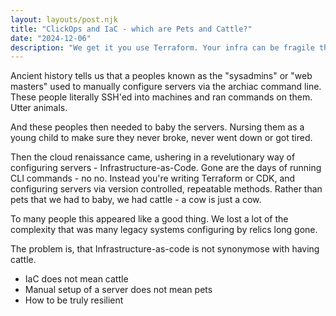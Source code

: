 ```yaml
---
layout: layouts/post.njk
title: "ClickOps and IaC - which are Pets and Cattle?"
date: "2024-12-06"
description: "We get it you use Terraform. Your infra can be fragile though. Just saying..."
---
```


Ancient history tells us that a peoples known as the "sysadmins" or "web masters" used to manually configure servers via the archiac command line. These people literally SSH'ed into machines and ran commands on them. Utter animals.

And these peoples then needed to baby the servers. Nursing them as a young child to make sure they never broke, never went down or got tired.

Then the cloud renaissance came, ushering  in a revelutionary way of configuring servers - Infrastructure-as-Code. Gone are the days of running CLI commands - no no. Instead you're writing Terraform or CDK, and configuring servers via version controlled, repeatable methods. Rather than pets that we had to baby, we had cattle - a cow is just a cow.

To many people this appeared like a good thing. We lost a lot of the complexity that was many legacy systems configuring by relics long gone.

The problem is, that Infrastructure-as-code is not synonymose with having cattle.


- IaC does not mean cattle
- Manual setup of a server does not mean pets
- How to be truly resilient
